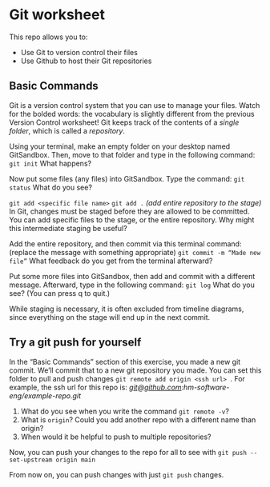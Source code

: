 # Git worksheet 

This repo allows you to: 
- Use Git to version control their files
- Use Github to host their Git repositories

## Basic Commands
Git is a version control system that you can use to manage your files. Watch for the bolded words: the vocabulary is slightly different from the previous Version Control worksheet! Git keeps track of the contents of a *single folder*, which is called a *repository*. 

Using your terminal, make an empty folder on your desktop named GitSandbox. Then, move to that folder and type in the following command: `git init`
What happens?

Now put some files (any files) into GitSandbox. Type the command: `git status`
What do you see?

`git add <specific file name>`
`git add .`	*(add entire repository to the stage)*
In Git, changes must be staged before they are allowed to be committed. You can add specific files to the stage, or the entire repository. 
Why might this intermediate staging be useful?

Add the entire repository, and then commit via this terminal command: (replace the message with something appropriate)
`git commit -m “Made new file”`
What feedback do you get from the terminal afterward?

Put some more files into GitSandbox, then add and commit with a different message. Afterward, type in the following command: `git log`
What do you see? (You can press q to quit.)
	
While staging is necessary, it is often excluded from timeline diagrams, since everything on the stage will end up in the next commit. 

## Try a git push for yourself
In the “Basic Commands”  section of this exercise, you made a new git commit. We’ll commit that to a new git repository you made. You can set this folder to pull and push changes `git remote add origin <ssh url> `. 
For example, the ssh url for this repo is: *git@github.com:hm-software-eng/example-repo.git*
1. What do you see when you write the command `git remote -v`?
2. What is `origin`? Could you add another repo with a different name than origin? 
3. When would it be helpful to  push to multiple repositories? 

Now, you can push your changes to the repo for all to see with `git push --set-upstream origin main`

From now on, you can push changes with just `git push` changes. 
